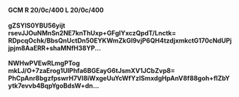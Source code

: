 #### GCM R 20/0c/400 L 20/0c/400
**gZSYlS0YBU56yijt**<br/>**rsevJJOuNMnSn2NE7knThUxp+GFgIYxczQpdT/Lnctk=**<br/>**RDpcqOchk/BbsQnUctDn50EYKWmZkGl9vjP6QH4tzdjxmkctG170cNdUPjjpjm8AaERR+shaMNfH38YP...**<br/><br/>
**NWHwPVEwRLmgPTog**<br/>**mkLJ/O+7zaErog1UIPhfa6BGEayG6tJsmXV1JCbZvp8=**<br/>**PhCpAnr8bgzfpswrH7VI8iWxgeUuYcWfYzlSmxdgHpAnV8f88goh+flZbYytk7evvb4BqpYgoBdsW+dn...**